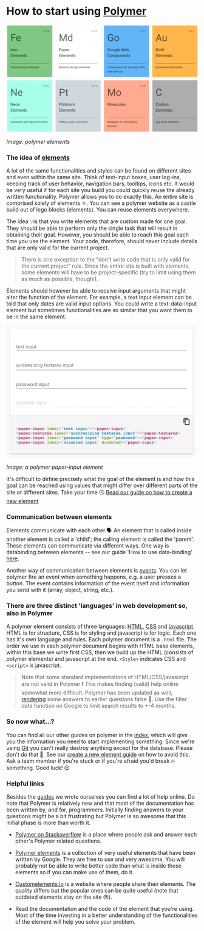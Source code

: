 # How to start using [Polymer](../glossary/polymer.md)

[<img src="polymer-elements.png"/>](https://elements.polymer-project.org/)

*Image: polymer elements*

### The idea of [elements](../glossary/element.md)

A lot of the same functionalities and styles can be found on different sites and even within the same site. Think of text-input boxes, user log-ins, keeping track of user behavior, navigation bars, tooltips, icons etc. It would be very useful if for each site you build you could quickly reuse the already written functionality. Polymer allows you to do exactly this. An entire site is comprised solely of elements ⚛. You can see a polymer website as a castle build out of lego blocks (elements). You can reuse elements everywhere.

The idea 💡is that you write elements that are custom made for one goal. They should be able to perform only the single task that will result in obtaining their goal. However, you should be able to reach this goal each time you use the element. Your code, therefore, should never include details that are only valid for the current project.

> There is one exception to the "don't write code that is only valid for the current project" rule. Since the entire site is built with elements, some elements will have to be project-specific (try to limit using them as much as possible, though!).

Elements should however be able to receive input arguments that might alter the function of the element. For example, a text input element can be told that only dates are valid input options. You could write a text-data-input element but sometimes functionalities are so similar that you want them to be in the same element.


<img src="paper-input.png"/>

*Image: a polymer paper-input element*

It's difficult to define precisely what the goal of the element is and how this goal can be reached using values that might differ over different parts of the site or different sites. Take your time 🕒 [Read our guide on how to create a new element](https://hub.com/newatoms/newatoms/blob/ready/internal/guides/how-to-create-a-new-element.md)

### Communication between elements

Elements communicate with each other.🗣 An element that is called inside another element is called a 'child'; the calling element is called the 'parent'. These elements can communicate via different ways. One way is databinding between elements -- see our guide 'How to use data-binding' [here](../databinding/readme.md).

Another way of communication between elements is [events](https://www.polymer-project.org/1.0/docs/devguide/events.html). You can let polymer fire an event when something happens, e.g. a user presses a button. The event contains information of the event itself and information you send with it (array, object, string, etc.).

### There are three distinct 'languages' in web development so, also in  Polymer

A polymer element consists of three languages: [HTML](https://developer.mozilla.org/en-US/docs/Web/Guide/HTML/Introduction), [CSS](https://developer.mozilla.org/en-US/docs/Web/Guide/CSS/Getting_started) and [javascript](https://developer.mozilla.org/en-US/Learn/JavaScript).  
HTML is for structure, CSS is for styling and javascript is for logic. Each one has it's own language and rules. Each polymer document is a ```.html``` file. The order we use in each polymer document begins with HTML base elements, within this base we write first CSS, then  we build up the HTML (consists of polymer elements) and javascript at the end. ```<Style>``` indicates CSS and ```<script>``` is javascript.

> Note that some standard implementations of HTML/CSS/javascript are not valid in Polymer ❗️ This makes finding (valid) help online somewhat more difficult. Polymer has been updated as well, [rendering](../glossary/rendering.md) some answers to earlier questions false 🚫. Use the filter date function on Google to limit search results to +-4 months.

### So now what...?

You can find all our other guides on polymer in the [index](../guides/README.md), which will give you the information you need to start implementing something. Since we're using [Git](../glossary/git.md) you can't really destroy anything except for the database. Please don't do that 😬. See our [create a new element guide](https://github.com/newatoms/newatoms/blob/ready/internal/guides/how-to-create-a-new-element.md) on how to avoid this. Ask a team member if you're stuck or if you're afraid you'd break 🔥 something. Good luck! 😉

### Helpful links

Besides the [guides](https://github.com/newatoms/guides) we wrote ourselves you can find a lot of help online. Do note that Polymer is relatively new and that most of the documentation has been written by, and for, programmers. Initially finding answers to your questions might be a bit frustrating but Polymer is so awesome that this initial phase is more than worth it.

* [Polymer on Stackoverflow](https://stackoverflow.com/questions/tagged/polymer) is a place where people ask and answer each other's Polymer related questions.

* [Polymer elements](https://elements.polymer-project.org/) is a collection of very useful elements that have been written by Google. They are free to use and very awesome. You will probably not be able to write better code than what is inside those elements so if you can make use of them, do it.

* [Customelements.io](https://customelements.io/) is a website where people share their elements. The quality differs but the popular ones can be quite useful (note that outdated elements stay on the site 😞).

* Read the documentation and the code of the element that you're using. Most of the time investing in a better understanding of the functionalities of the element will help you solve your problem.
